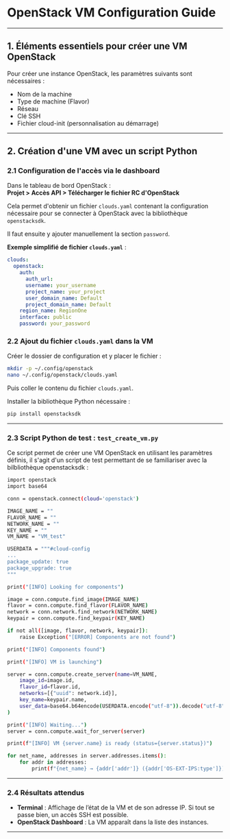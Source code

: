 # OpenStack VM Configuration Guide

---

## 1. Éléments essentiels pour créer une VM OpenStack

Pour créer une instance OpenStack, les paramètres suivants sont nécessaires :

- Nom de la machine
- Type de machine (Flavor)
- Réseau
- Clé SSH
- Fichier cloud-init (personnalisation au démarrage)

---

## 2. Création d'une VM avec un script Python

### 2.1 Configuration de l'accès via le dashboard

Dans le tableau de bord OpenStack :  
**Projet > Accès API > Télécharger le fichier RC d'OpenStack**

Cela permet d'obtenir un fichier `clouds.yaml` contenant la configuration nécessaire pour se connecter à OpenStack avec la bibliothèque `openstacksdk`.

Il faut ensuite y ajouter manuellement la section `password`.

**Exemple simplifié de fichier `clouds.yaml`** :
```yaml
clouds:
  openstack:
    auth:
      auth_url: 
      username: your_username
      project_name: your_project
      user_domain_name: Default
      project_domain_name: Default
    region_name: RegionOne
    interface: public
    password: your_password
```

### 2.2 Ajout du fichier `clouds.yaml` dans la VM

Créer le dossier de configuration et y placer le fichier :
```bash
mkdir -p ~/.config/openstack
nano ~/.config/openstack/clouds.yaml
```

Puis coller le contenu du fichier `clouds.yaml`.

Installer la bibliothèque Python nécessaire :
```bash
pip install openstacksdk
```

---

### 2.3 Script Python de test : `test_create_vm.py`

Ce script permet de créer une VM OpenStack en utilisant les paramètres définis, il s'agit d'un script de test permettant de se familiariser avec la bilbliothèque openstacksdk :
```bash
import openstack
import base64

conn = openstack.connect(cloud='openstack')

IMAGE_NAME = ""
FLAVOR_NAME = ""
NETWORK_NAME = ""
KEY_NAME = ""
VM_NAME = "VM_test"

USERDATA = """#cloud-config
...
package_update: true
package_upgrade: true
"""

print("[INFO] Looking for components")

image = conn.compute.find_image(IMAGE_NAME)
flavor = conn.compute.find_flavor(FLAVOR_NAME)
network = conn.network.find_network(NETWORK_NAME)
keypair = conn.compute.find_keypair(KEY_NAME)

if not all([image, flavor, network, keypair]):
    raise Exception("[ERROR] Components are not found")

print("[INFO] Components found")

print("[INFO] VM is launching")

server = conn.compute.create_server(name=VM_NAME,
    image_id=image.id,
    flavor_id=flavor.id,
    networks=[{"uuid": network.id}],
    key_name=keypair.name,
    user_data=base64.b64encode(USERDATA.encode("utf-8")).decode("utf-8"),
)

print("[INFO] Waiting...")
server = conn.compute.wait_for_server(server)

print(f"[INFO] VM {server.name} is ready (status={server.status})")

for net_name, addresses in server.addresses.items():
    for addr in addresses:
        print(f"{net_name} → {addr['addr']} ({addr['OS-EXT-IPS:type']})")
```
---

### 2.4 Résultats attendus

- **Terminal** : Affichage de l’état de la VM et de son adresse IP. Si tout se passe bien, un accès SSH est possible.
- **OpenStack Dashboard** : La VM apparaît dans la liste des instances.

---


